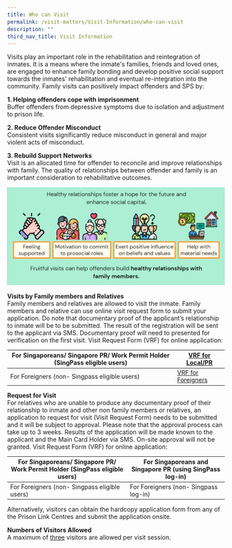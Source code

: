 ```yaml
---
title: Who can Visit
permalink: /visit-matters/Visit-Information/who-can-visit
description: ""
third_nav_title: Visit Information
---
```

Visits play an important role in the rehabilitation and reintegration of inmates. It is a means where the inmate's families, friends and loved ones, are engaged to enhance family bonding and develop positive social support towards the inmates' rehabilitation and eventual re-integration into the community. Family visits can positively impact offenders and SPS by:

**1. Helping offenders cope with imprisonment**<br>
Buffer offenders from depressive symptoms due to isolation and adjustment to prison life.

**2. Reduce Offender Misconduct**<br>
Consistent visits significantly reduce misconduct in general and major violent acts of misconduct.

**3. Rebuild Support Networks**<br>
Visit is an allocated time for offender to reconcile and improve relationships with family. The quality of relationships between offender and family is an important consideration to rehabilitative outcomes.

![](/images/Visit%20Matters/Visit%20Family%20Support.png)

**Visits by Family members and Relatives**<br>
Family members and relatives are allowed to visit the inmate. Family members and relative can use online visit request form to submit your application.  Do note that documentary proof of the applicant’s relationship to inmate will be to be submitted.  The result of the registration will be sent to the applicant via SMS. Documentary proof will need to presented for verification on the first visit.
Visit Request Form (VRF) for online application:

|For Singaporeans/ Singapore PR/ Work Permit Holder (SingPass eligible users)| [VRF for Local/PR](https://form.gov.sg/#!/5fbb510b2bcec70011435e8b) | 
| -------- | -------- | 
| For Foreigners (non- Singpass eligible users)|[VRF for Foreigners](https://form.gov.sg/#!/5c88baed9a3a3c0010c18c70)|

**Request for Visit**<br>
 For relatives who are unable to produce any documentary proof of their relationship to inmate and other non family members or relatives, an application to request for visit (Visit Request Form) needs to be submitted and it will be subject to approval. Please note that the approval process can take up to 3 weeks. Results of the application will be made known to the applicant and the Main Card Holder via SMS. On-site approval will not be granted.
Visit Request Form (VRF) for online application:

|For Singaporeans/ Singapore PR/ Work Permit Holder (SingPass eligible users)| For Singaporeans and Singapore PR (using SingPass log-in)| 
| -------- | -------- | 
| For Foreigners (non- Singpass eligible users)|For Foreigners (non- Singpass log-in)|

Alternatively, visitors can obtain the hardcopy application form from any of the Prison Link Centres and submit the application onsite.

**Numbers of Visitors Allowed**<br>
A maximum of <u>three</u> visitors are allowed per visit session.